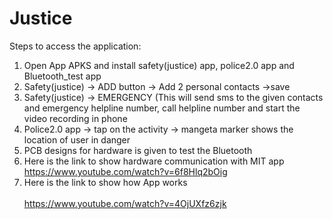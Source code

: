 # Justice
Steps to access the application:
1) Open App APKS and install safety(justice) app, police2.0 app and Bluetooth_test app 
2) Safety(justice) -> ADD button -> Add 2 personal contacts ->save
3) Safety(justice) -> EMERGENCY (This will send sms to the given contacts and emergency helpline number, call helpline number and start      the video recording in phone
4) Police2.0 app -> tap on the activity -> mangeta marker shows the location of user in danger
5) PCB designs for hardware is given  to test the Bluetooth
6) Here is the link to show hardware communication with MIT app <br>
   https://www.youtube.com/watch?v=6f8Hlq2bOig
7) Here is the link to show how App works<br>   
   https://www.youtube.com/watch?v=4OjUXfz6zjk
   
   
